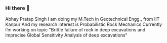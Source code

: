 ### Hi there 👋
Abhay Pratap Singh 
I am doing my M.Tech in Geotechnical Engg., from IIT Kanpur
And my research interest is Probabilistic Rock Mechanics
Currently I’m working on topic "Brittle failure of rock in deep excavations and imprecise Global Sensitivity Analysis of deep excavations"
<!--
**abhayiitk/Abhayiitk** is a ✨ _special_ ✨ repository because its `README.md` (this file) appears on your GitHub profile.

Here are some ideas to get you started:

- 🔭 I’m currently working on ...
- 🌱 I’m currently learning ...
- 👯 I’m looking to collaborate on ...
- 🤔 I’m looking for help with ...
- 💬 Ask me about ...
- 📫 How to reach me: ...
- 😄 Pronouns: ...
- ⚡ Fun fact: ...
-->
